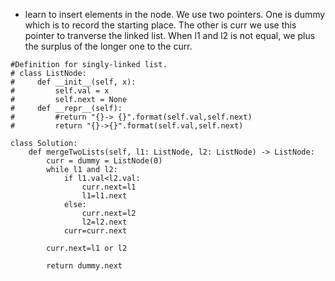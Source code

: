 - learn to insert elements in the node.
We use two pointers. One is dummy which is to record the starting place. The other is curr we use this pointer to tranverse the linked list. When l1 and l2 is not equal, we plus the surplus of the longer one to the curr.
```python3
#Definition for singly-linked list.
# class ListNode:
#     def __init__(self, x):
#         self.val = x
#         self.next = None
#     def __repr__(self):
#         #return "{}-> {}".format(self.val,self.next)
#         return "{}->{}".format(self.val,self.next)  

class Solution:
    def mergeTwoLists(self, l1: ListNode, l2: ListNode) -> ListNode:
        curr = dummy = ListNode(0)
        while l1 and l2:
            if l1.val<l2.val:
                curr.next=l1
                l1=l1.next
            else:
                curr.next=l2
                l2=l2.next
            curr=curr.next

        curr.next=l1 or l2

        return dummy.next
```
